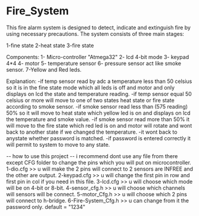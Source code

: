 # Fire_System
This fire alarm system is designed to detect, indicate and extinguish fire by using necessary precautions. The system consists of three main stages:

1-fine state
2-heat state 
3-fire state

Components:
1- Micro-controller "Atmega32"
2- lcd 4-bit mode
3- keypad 4*4
4- motor
5- temperature sensor
6- pressure sensor act like smoke sensor.
7-Yellow and Red leds.

Explanation:
-if temp sensor read by adc a temperature less than 50 celsius so it is in the fine state mode which all leds is off and motor and only displays on lcd the state and temperature reading.
-if temp sensor equal 50 celsius or more will move to one of two states heat state or fire state according to smoke sensor.
-if smoke sensor read less than (575 reading) 50% so it will move to heat state which yellow led is on and displays on lcd the temperature and smoke value.
-if smoke sensor read more than 50% it will move to the fire state which red led is on and motor will rotate and wont back to another state if we changed the temperature.
-it wont back to anystate whether password is matched.
-if password is entered correctly it will permit to system to move to any state.

-- how to use this project -- 
i recommend dont use any file from there except CFG folder to change the pins which you will put on microcontroller.
1-dio.cfg >> u will make the 2 pins will connect to 2 sensors are INFREE and the other are output.
2-keypad.cfg >> u will change the first pin in row and first pin in col if you need in this file.
3-lcd.cfg >> u will choose which mode will be on 4-bit or 8-bit.
4-sensor_cfg.h >> u will choose which channels will sensors will be connect.
5-motor_Cfg.h >> u will choose which 2 pins will connect to h-bridge.
6-Fire-System_Cfg.h >> u can change from it the password only. default = "1234"
